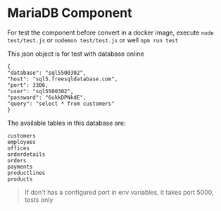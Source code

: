 # MariaDB Component 
For test the component before convert in a docker image, execute
`node test/test.js`
or
`nodemon test/test.js` 
or well `npm run test`

This json object is for test with database online
```
{
"database": "sql5500302",
"host": "sql5.freesqldatabase.com",
"port": 3306,
"user": "sql5500302",
"password": "6ukkDPNkdE",
"query": "select * from customers"
}
````
The available tables in this database are:
```
customers
employees
offices
orderdetails
orders
payments
productlines
products
```

>If don't has a configured port in env variables, it takes port 5000, tests only
